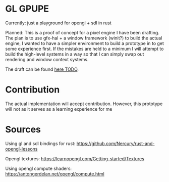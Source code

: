 # GL GPUPE
Currently: just a playground for opengl + sdl in rust

Planned: 
This is a proof of concept for a pixel engine I have been drafting. 
The plan is to use gfx-hal + a window framework (winit?) to build the actual engine,
I wanted to have a simpler environment to build a prototype in to get some experience first.
If the mistakes are held to a minimum I will attempt to build the high-level systems in a way so that I can simply swap out rendering and window context systems.

The draft can be found [here TODO](todo). 

# Contribution
The actual implementation will accept contribution. However, this prototype will not as it serves as a learning experience for me

# Sources
Using gl and sdl bindings for rust: https://github.com/Nercury/rust-and-opengl-lessons

Opengl textures: https://learnopengl.com/Getting-started/Textures

Using opengl compute shaders: https://antongerdelan.net/opengl/compute.html